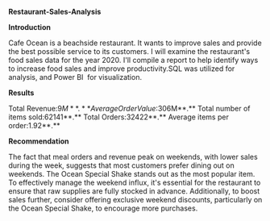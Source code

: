 **Restaurant-Sales-Analysis**

**Introduction**


Cafe Ocean is a beachside restaurant. It wants to improve sales and provide the best possible service to its customers. I will examine the restaurant's food sales data for the year 2020. I'll compile a report to help identify ways to increase food sales and improve productivity.SQL was utilized for analysis, and Power BI  for visualization. 

**Results**

Total Revenue:$9M**.**
Average Order Value:$306M**.**
Total number of items sold:62141**.**
Total Orders:32422**.**
Average items per order:1.92**.**

**Recommendation**

The fact that meal orders and revenue peak on weekends, with lower sales during the week, suggests that most customers prefer dining out on weekends. The Ocean Special Shake stands out as the most popular item. To effectively manage the weekend influx, it's essential for the restaurant to ensure that raw supplies are fully stocked in advance. Additionally, to boost sales further, consider offering exclusive weekend discounts, particularly on the Ocean Special Shake, to encourage more purchases.






